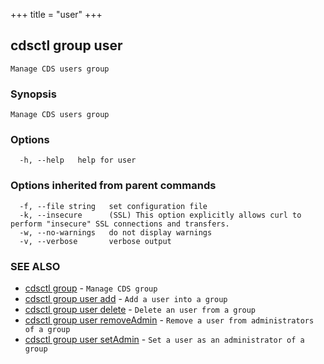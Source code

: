 +++
title = "user"
+++
## cdsctl group user

`Manage CDS users group`

### Synopsis

`Manage CDS users group`

### Options

```
  -h, --help   help for user
```

### Options inherited from parent commands

```
  -f, --file string   set configuration file
  -k, --insecure      (SSL) This option explicitly allows curl to perform "insecure" SSL connections and transfers.
  -w, --no-warnings   do not display warnings
  -v, --verbose       verbose output
```

### SEE ALSO

* [cdsctl group](/cli/cdsctl/group/)	 - `Manage CDS group`
* [cdsctl group user add](/cli/cdsctl/group/user/add/)	 - `Add a user into a group`
* [cdsctl group user delete](/cli/cdsctl/group/user/delete/)	 - `Delete an user from a group`
* [cdsctl group user removeAdmin](/cli/cdsctl/group/user/removeadmin/)	 - `Remove a user from administrators of a group`
* [cdsctl group user setAdmin](/cli/cdsctl/group/user/setadmin/)	 - `Set a user as an administrator of a group`


